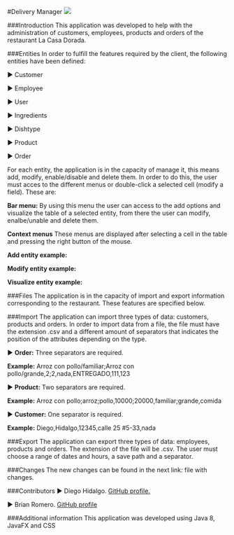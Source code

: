 #Delivery Manager
![](https://github.com/Diego-Hidalgo/delivery-manager/blob/create-GUI/images/La-Casa-Dorada.jpg?raw=true)

###Introduction
This application was developed to help with the administration of customers, employees, products and orders of the restaurant La Casa Dorada.

###Entities
In order to fulfill the features required by the client, the following entities
have been defined:

▶ Customer

▶ Employee

▶ User

▶ Ingredients

▶ Dishtype

▶ Product

▶ Order

For each entity, the application is in the capacity of manage it, this means add, modify, enable/disable and delete them. In order to do this, the user must acces to the different menus or double-click a selected cell (modify a field). These are:

**Bar menu:**
By using this menu the user can access to the add options and visualize the table of a selected entity, from there the user can modify, enalbe/unable and delete them.


**Context menus**
These menus are displayed after selecting a cell in the table and pressing the right button of the mouse.


**Add entity example:**


**Modify entity example:**


**Visualize entity example:**



###Files
The application is in the capacity of import and export information corresponding to the restaurant. These features are specified below.

###Import
The application can import three types of data: customers, products and orders. In order to import data from a file, the file must have the extension .csv and a different amount of separators that indicates the position of the attributes depending on the type.

▶ **Order:** Three separators are required.

**Example:**
Arroz con pollo/familiar;Arroz con pollo/grande,2;2,nada,ENTREGADO,111,123

▶ **Product:** Two separators are required.

**Example:** Arroz con pollo;arroz;pollo,10000;20000,familiar;grande,comida

▶ **Customer:** One separator is required.

**Example:** Diego,Hidalgo,12345,calle 25 #5-33,nada



###Export
The application can export three types of data: employees, products and orders. The extension of the file will be .csv. The user must choose a range of dates and hours, a save path and a separator.

###Changes
The new changes can be found in the next link: file with changes.

###Contributors
▶ Diego Hidalgo. [GitHub profile.](https://github.com/Diego-Hidalgo "GitHub profile.")

▶ Brian Romero. [GitHub profile](https://github.com/BrianR18 "GitHub profile")

###Additional information
This application was developed using Java 8, JavaFX and CSS
